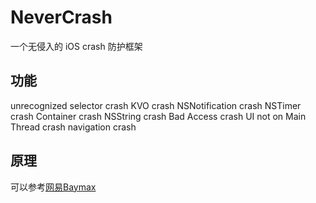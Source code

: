 # NeverCrash
一个无侵入的 iOS crash 防护框架

## 功能
unrecognized selector crash
KVO crash
NSNotification crash
NSTimer crash
Container crash
NSString crash
Bad Access crash
UI not on Main Thread crash
navigation crash

## 原理
可以参考[网易Baymax](https://neyoufan.github.io/2017/01/13/ios/BayMax_HTSafetyGuard/)